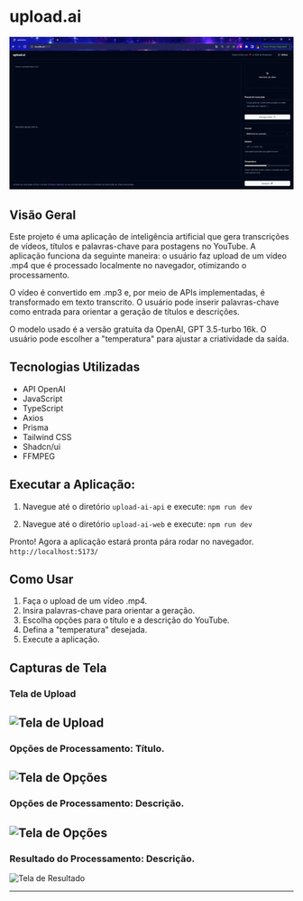 # upload.ai

![Exemplo de Aplicação](/screenshots/tela-principal.png)

## Visão Geral

Este projeto é uma aplicação de inteligência artificial que gera transcrições de vídeos, títulos e palavras-chave para postagens no YouTube. A aplicação funciona da seguinte maneira: o usuário faz upload de um vídeo .mp4 que é processado localmente no navegador, otimizando o processamento.

O vídeo é convertido em .mp3 e, por meio de APIs implementadas, é transformado em texto transcrito. O usuário pode inserir palavras-chave como entrada para orientar a geração de títulos e descrições.

O modelo usado é a versão gratuita da OpenAI, GPT 3.5-turbo 16k. O usuário pode escolher a "temperatura" para ajustar a criatividade da saída.

## Tecnologias Utilizadas

- API OpenAI
- JavaScript
- TypeScript
- Axios
- Prisma
- Tailwind CSS
- Shadcn/ui
- FFMPEG

## Executar a Aplicação:

1. Navegue até o diretório `upload-ai-api` e execute:
```npm run dev``` 

2. Navegue até o diretório `upload-ai-web` e execute:
```npm run dev```

Pronto! Agora a aplicação estará pronta pára rodar no navegador. `http://localhost:5173/`

## Como Usar

1. Faça o upload de um vídeo .mp4.
2. Insira palavras-chave para orientar a geração.
3. Escolha opções para o título e a descrição do YouTube.
4. Defina a "temperatura" desejada.
5. Execute a aplicação.

## Capturas de Tela

### Tela de Upload
![Tela de Upload](/screenshots/video-carregando.png)
---
### Opções de Processamento: Título.
![Tela de Opções](/screenshots/gerando-titulo.png)
---
### Opções de Processamento: Descrição.
![Tela de Opções](/screenshots/gerando-descricao.png)
---
### Resultado do Processamento: Descrição.
![Tela de Resultado](/screenshots/saida-descricao.png)

<!--
## Licença

Este projeto é licenciado sob [Sua Licença](URL_DA_LICENÇA). Consulte o arquivo [LICENSE](/LICENSE) para obter detalhes.
-->
---